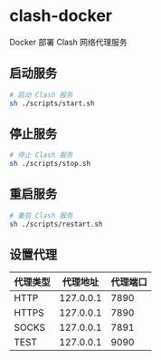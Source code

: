 # clash-docker

Docker 部署 Clash 网络代理服务

## 启动服务

```bash
# 启动 Clash 服务
sh ./scripts/start.sh
```

## 停止服务

```bash
# 停止 Clash 服务
sh ./scripts/stop.sh
```

## 重启服务

```bash
# 重启 Clash 服务
sh ./scripts/restart.sh
```

## 设置代理

| 代理类型 | 代理地址 | 代理端口 |
| --- | --- | --- |
| HTTP | 127.0.0.1 | 7890 |
| HTTPS | 127.0.0.1 | 7890 |
| SOCKS | 127.0.0.1 | 7891 |
| TEST | 127.0.0.1 | 9090 |
